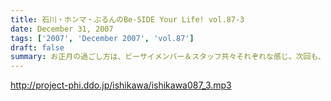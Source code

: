 ```yaml
---
title: 石川・ホンマ・ぶるんのBe-SIDE Your Life! vol.87-3
date: December 31, 2007
tags: ['2007', 'December 2007', 'vol.87']
draft: false
summary: お正月の過ごし方は、ビーサイメンバー＆スタッフ共々それぞれな感じ。次回も、おとそ気分で配信しますんで、来年のビーサイもよろしくです。基本的にはお正月休みなしに突き進むビーサイですよ。NAMAE
---
```


http://project-phi.ddo.jp/ishikawa/ishikawa087_3.mp3